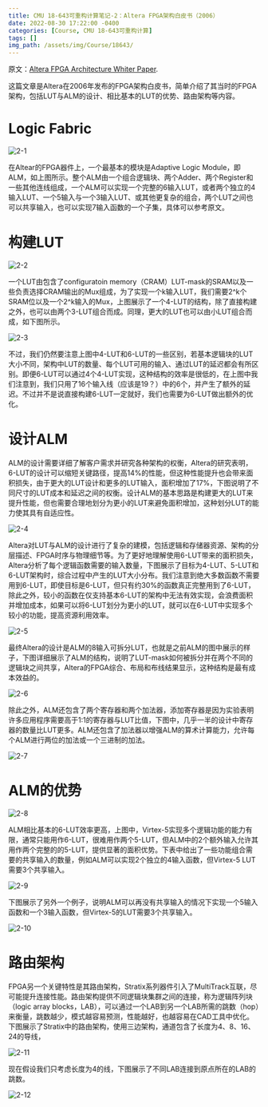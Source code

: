 ```yaml
---
title: CMU 18-643可重构计算笔记-2：Altera FPGA架构白皮书（2006）
date: 2022-08-30 17:22:00 -0400
categories: [Course, CMU 18-643可重构计算]
tags: []
img_path: /assets/img/Course/18643/
---
```


原文：[Altera FPGA Architecture Whiter Paper](https://www.intel.com/content/dam/support/us/en/programmable/support-resources/bulk-container/pdfs/literature/wp/wp-01003.pdf).

这篇文章是Altera在2006年发布的FPGA架构白皮书，简单介绍了其当时的FPGA架构，包括LUT与ALM的设计、相比基本的LUT的优势、路由架构等内容。

# Logic Fabric

![2-1](2-1.png)

在Altear的FPGA器件上，一个最基本的模块是Adaptive Logic Module，即ALM，如上图所示。整个ALM由一个组合逻辑块、两个Adder、两个Register和一些其他连线组成，一个ALM可以实现一个完整的6输入LUT，或者两个独立的4输入LUT、一个5输入与一个3输入LUT、或其他更复杂的组合，两个LUT之间也可以共享输入，也可以实现7输入函数的一个子集，具体可以参考原文。

# 构建LUT

![2-2](2-2.png)

一个LUT由包含了configuratoin memory（CRAM）LUT-mask的SRAM以及一些负责选择CRAM输出的Mux组成，为了实现一个k输入LUT，我们需要2^k个SRAM位以及一个2^k输入的Mux，上图展示了一个4-LUT的结构，除了直接构建之外，也可以由两个3-LUT组合而成。同理，更大的LUT也可以由小LUT组合而成，如下图所示。

![2-3](2-3.png)

不过，我们仍然要注意上图中4-LUT和6-LUT的一些区别，若基本逻辑块的LUT大小不同，架构中LUT的数量、每个LUT可用的输入、通过LUT的延迟都会有所区别。即便6-LUT可以通过4个4-LUT实现，这种结构的效率是很低的，在上图中我们注意到，我们只用了16个输入线（应该是19？）中的6个，并产生了额外的延迟。不过并不是说直接构建6-LUT一定就好，我们也需要为6-LUT做出额外的优化。

# 设计ALM

ALM的设计需要详细了解客户需求并研究各种架构的权衡，Altera的研究表明，6-LUT的设计可以缩短关键路径，提高14%的性能，但这种性能提升也会带来面积损失，由于更大的LUT设计和更多的LUT输入，面积增加了17%，下图说明了不同尺寸的LUT成本和延迟之间的权衡。设计ALM的基本思路是构建更大的LUT来提升性能，但也需要合理地划分为更小的LUT来避免面积增加，这种划分LUT的能力使其具有自适应性。

![2-4](2-4.png)

Altera对LUT与ALM的设计进行了复杂的建模，包括逻辑和存储器资源、架构的分层描述、FPGA时序与物理细节等。为了更好地理解使用6-LUT带来的面积损失，Altera分析了每个逻辑函数需要的输入数量，下图展示了目标为4-LUT、5-LUT和6-LUT架构时，综合过程中产生的LUT大小分布。我们注意到绝大多数函数不需要用到6-LUT，即使目标是6-LUT，但只有约30%的函数真正完整用到了6-LUT，除此之外，较小的函数在仅支持基本6-LUT的架构中无法有效实现，会浪费面积并增加成本，如果可以将6-LUT划分为更小的LUT，就可以在6-LUT中实现多个较小的功能，提高资源利用效率。

![2-5](2-5.png)

最终Altera的设计是ALM的8输入可拆分LUT，也就是之前ALM的图中展示的样子，下图详细展示了ALM的结构，说明了LUT-mask如何被拆分并在两个不同的逻辑块之间共享，Altera的FPGA综合、布局和布线结果显示，这种结构是最有成本效益的。

![2-6](2-6.png)

除此之外，ALM还包含了两个寄存器和两个加法器，添加寄存器是因为实验表明许多应用程序需要高于1:1的寄存器与LUT比值，下图中，几乎一半的设计中寄存器的数量比LUT更多。ALM还包含了加法器以增强ALM的算术计算能力，允许每个ALM进行两位的加法或一个三进制的加法。

![2-7](2-7.png)

# ALM的优势

![2-8](2-8.png)

ALM相比基本的6-LUT效率更高，上图中，Virtex-5实现多个逻辑功能的能力有限，通常只能用作6-LUT，很难用作两个5-LUT，但ALM中的2个额外输入允许其用作两个完整的的5-LUT，提供显著的面积优势。下表中给出了一些功能组合需要的共享输入的数量，例如ALM可以实现2个独立的4输入函数，但Virtex-5 LUT需要3个共享输入。

![2-9](2-9.png)

下图展示了另外一个例子，说明ALM可以再没有共享输入的情况下实现一个5输入函数和一个3输入函数，但Virtex-5的LUT需要3个共享输入。

![2-10](2-10.png)

# 路由架构

FPGA另一个关键特性是其路由架构，Stratix系列器件引入了MultiTrack互联，尽可能提升连接性能。路由架构提供不同逻辑块集群之间的连接，称为逻辑阵列块（logic array blocks，LAB），可以通过一个LAB到另一个LAB所需的跳数（hop）来衡量，跳数越少，模式越容易预测，性能越好，也越容易在CAD工具中优化。下图展示了Stratix中的路由架构，使用三边架构，通道包含了长度为4、8、16、24的导线，

![2-11](2-11.png)

现在假设我们只考虑长度为4的线，下图展示了不同LAB连接到原点所在的LAB的跳数。

![2-12](2-12.png)
